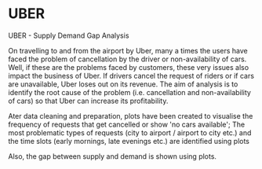 # UBER
UBER - Supply Demand Gap Analysis

On travelling to and from the airport by Uber, many a times the users have faced the problem of cancellation by the driver or non-availability of cars. Well, if these are the problems faced by customers, these very issues also impact the business of Uber. If drivers cancel the request of riders or if cars are unavailable, Uber loses out on its revenue. The aim of analysis is to identify the root cause of the problem (i.e. cancellation and non-availability of cars) so that Uber can increase its profitability.

Ater data cleaning and preparation, plots have been created to visualise the frequency of requests that get cancelled or show 'no cars available'; The most problematic types of requests (city to airport / airport to city etc.) and the time slots (early mornings, late evenings etc.) are identified using plots

Also, the gap between supply and demand is shown using plots.
